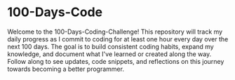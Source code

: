 # 100-Days-Code
Welcome to the 100-Days-Coding-Challenge!
This repository will track my daily progress as I commit to coding for at least one hour every day over the next 100 days. The goal is to build consistent coding habits, expand my knowledge, and document what I've learned or created along the way.
Follow along to see updates, code snippets, and reflections on this journey towards becoming a better programmer.
